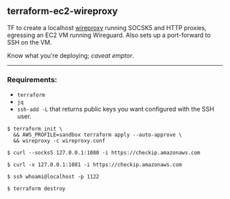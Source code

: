 ## terraform-ec2-wireproxy

TF to create a localhost [wireproxy](https://github.com/pufferffish/wireproxy) running SOCSK5 and HTTP proxies, egressing an EC2 VM running Wireguard. Also sets up a port-forward to SSH on the VM.

Know what you're deploying; _caveat emptor_.

---

### Requirements:

- `terraform`
- `jq`
- `ssh-add -L` that returns public keys you want configured with the SSH user.

```
$ terraform init \
  && AWS_PROFILE=sandbox terraform apply --auto-approve \
  && wireproxy -c wireproxy.conf
```

```
$ curl --socks5 127.0.0.1:1080 -i https://checkip.amazonaws.com
```

```
$ curl -x 127.0.0.1:1081 -i https://checkip.amazonaws.com
```

```
$ ssh whoami@localhost -p 1122
```

```
$ terraform destroy
```

